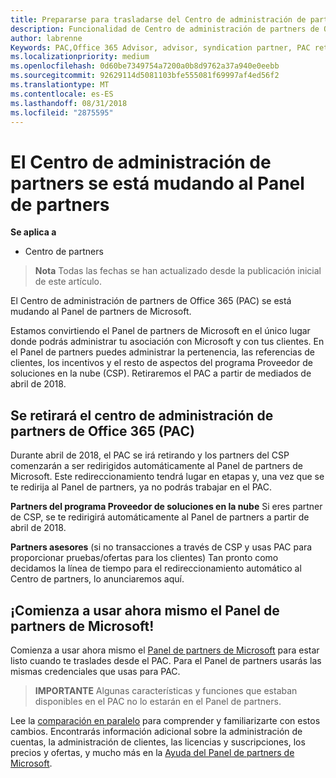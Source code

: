 ```yaml
---
title: Prepararse para trasladarse del Centro de administración de partners al Centro de partners | Centro de partners
description: Funcionalidad de Centro de administración de partners de Office 365 se traslada al Centro de partners.
author: labrenne
Keywords: PAC,Office 365 Advisor, advisor, syndication partner, PAC retire, PAC retiring
ms.localizationpriority: medium
ms.openlocfilehash: 0d60be7349754a7200a0b8d9762a37a940e0eebb
ms.sourcegitcommit: 92629114d5081103bfe555081f69997af4ed56f2
ms.translationtype: MT
ms.contentlocale: es-ES
ms.lasthandoff: 08/31/2018
ms.locfileid: "2875595"
---
```

# <a name="partner-admin-center-is-moving-to-the-partner-dashboard"></a>El Centro de administración de partners se está mudando al Panel de partners

**Se aplica a**

-  Centro de partners

>**Nota** Todas las fechas se han actualizado desde la publicación inicial de este artículo.

El Centro de administración de partners de Office 365 (PAC) se está mudando al Panel de partners de Microsoft.

Estamos convirtiendo el Panel de partners de Microsoft en el único lugar donde podrás administrar tu asociación con Microsoft y con tus clientes. En el Panel de partners puedes administrar la pertenencia, las referencias de clientes, los incentivos y el resto de aspectos del programa Proveedor de soluciones en la nube (CSP). Retiraremos el PAC a partir de mediados de abril de 2018.

## <a name="the-office-365-partner-admin-center-pac-will-be-retired"></a>Se retirará el centro de administración de partners de Office 365 (PAC)

Durante abril de 2018, el PAC se irá retirando y los partners del CSP comenzarán a ser redirigidos automáticamente al Panel de partners de Microsoft. Este redireccionamiento tendrá lugar en etapas y, una vez que se te redirija al Panel de partners, ya no podrás trabajar en el PAC. 

**Partners del programa Proveedor de soluciones en la nube** Si eres partner de CSP, se te redirigirá automáticamente al Panel de partners a partir de abril de 2018. 

**Partners asesores** (si no transacciones a través de CSP y usas PAC para proporcionar pruebas/ofertas para los clientes) Tan pronto como decidamos la línea de tiempo para el redireccionamiento automático al Centro de partners, lo anunciaremos aquí. 


## <a name="start-using-the-microsoft-partner-dashboard-now"></a>¡Comienza a usar ahora mismo el Panel de partners de Microsoft!

Comienza a usar ahora mismo el [Panel de partners de Microsoft](https://partnercenter.microsoft.com/) para estar listo cuando te traslades desde el PAC.  Para el Panel de partners usarás las mismas credenciales que usas para PAC. 

>**IMPORTANTE** Algunas características y funciones que estaban disponibles en el PAC no lo estarán en el Panel de partners.

 Lee la [comparación en paralelo](moving-from-pac-to-pc.md) para comprender y familiarizarte con estos cambios.  Encontrarás información adicional sobre la administración de cuentas, la administración de clientes, las licencias y suscripciones, los precios y ofertas, y mucho más en la [Ayuda del Panel de partners de Microsoft](https://partnercenter.microsoft.com/partner/help).

 